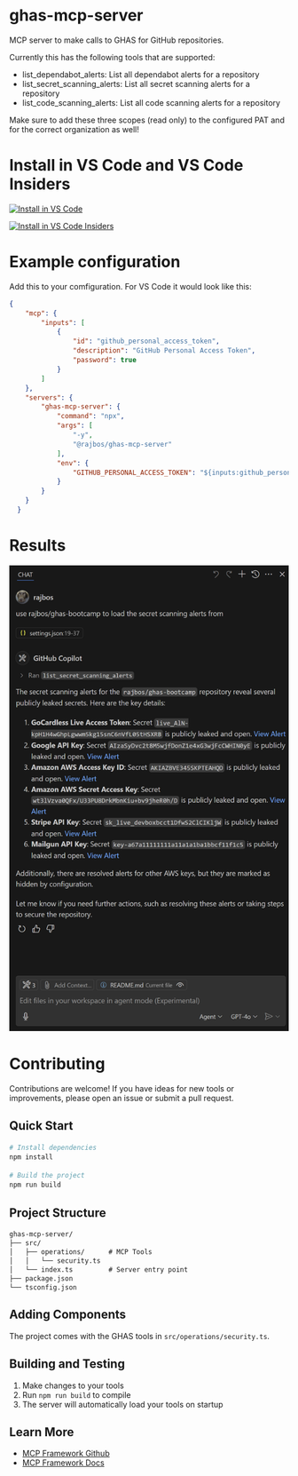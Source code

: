 # ghas-mcp-server
MCP server to make calls to GHAS for GitHub repositories.

Currently this has the following tools that are supported:
- list_dependabot_alerts: List all dependabot alerts for a repository
- list_secret_scanning_alerts: List all secret scanning alerts for a repository
- list_code_scanning_alerts: List all code scanning alerts for a repository

Make sure to add these three scopes (read only) to the configured PAT and for the correct organization as well!


# Install in VS Code and VS Code Insiders

[<img alt="Install in VS Code" src="https://img.shields.io/badge/VS_Code-VS_Code?style=flat-square&label=Install%20Server&color=0098FF">](https://vscode.dev/redirect?url=vscode%3Amcp%2Finstall%3F%257B%2522name%2522%253A%2522ghas-mcp-server%2522%252C%2522command%2522%253A%2522npx%2522%252C%2522args%2522%253A%255B%2522-y%2522%252C%2522%2540rajbos%252Fghas-mcp-server%2522%255D%252C%2522inputs%2522%253A%255B%257B%2522id%2522%253A%2522github_personal_access_token%2522%252C%2522description%2522%253A%2522GitHub%2520Personal%2520Access%2520Token%2522%252C%2522type%2522%253A%2522password%2522%257D%255D%257D)

[<img alt="Install in VS Code Insiders" src="https://img.shields.io/badge/VS_Code_Insiders-VS_Code_Insiders?style=flat-square&label=Install%20Server&color=24bfa5">](https://insiders.vscode.dev/redirect?url=vscode-insiders%3Amcp%2Finstall%3F%257B%2522name%2522%253A%2522ghas-mcp-server%2522%252C%2522command%2522%253A%2522npx%2522%252C%2522args%2522%253A%255B%2522-y%2522%252C%2522%2540rajbos%252Fghas-mcp-server%2522%255D%252C%2522inputs%2522%253A%255B%257B%2522id%2522%253A%2522github_personal_access_token%2522%252C%2522description%2522%253A%2522GitHub%2520Personal%2520Access%2520Token%2522%252C%2522type%2522%253A%2522password%2522%257D%255D%257D)


# Example configuration
Add this to your comfiguration. For VS Code it would look like this:
``` json
{
    "mcp": {
        "inputs": [
            {
                "id": "github_personal_access_token",
                "description": "GitHub Personal Access Token",
                "password": true
            }
        ]
    },
    "servers": {
        "ghas-mcp-server": {
            "command": "npx",
            "args": [
                "-y",
                "@rajbos/ghas-mcp-server"
            ],
            "env": {
                "GITHUB_PERSONAL_ACCESS_TOKEN": "${inputs:github_personal_access_token}"
            }
        }
    }
  }
```

# Results
![Screenshot of the output inside of VS Code](/docs/result.png)

# Contributing
Contributions are welcome! If you have ideas for new tools or improvements, please open an issue or submit a pull request.

## Quick Start

```bash
# Install dependencies
npm install

# Build the project
npm run build

```

## Project Structure

```
ghas-mcp-server/
├── src/
│   ├── operations/      # MCP Tools
│   │   └── security.ts
│   └── index.ts         # Server entry point
├── package.json
└── tsconfig.json
```

## Adding Components

The project comes with the GHAS tools in `src/operations/security.ts`.
## Building and Testing

1. Make changes to your tools
2. Run `npm run build` to compile
3. The server will automatically load your tools on startup

## Learn More

- [MCP Framework Github](https://github.com/QuantGeekDev/mcp-framework)
- [MCP Framework Docs](https://mcp-framework.com)
